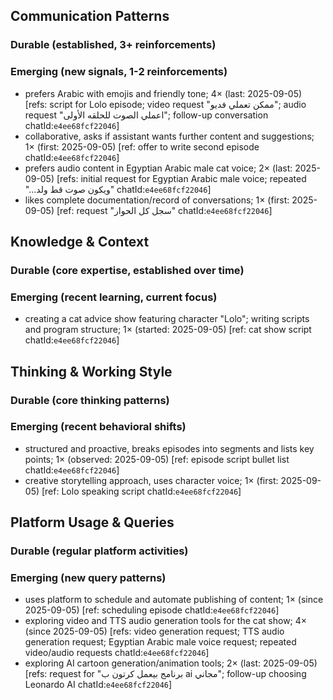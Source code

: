 ## Communication Patterns
### Durable (established, 3+ reinforcements)

### Emerging (new signals, 1-2 reinforcements)
- prefers Arabic with emojis and friendly tone; 4× (last: 2025-09-05) [refs: script for Lolo episode; video request "ممكن تعملي فديو"; audio request "اعملي الصوت للحلقه الأولى"; follow-up conversation chatId:`e4ee68fcf22046`]
- collaborative, asks if assistant wants further content and suggestions; 1× (first: 2025-09-05) [ref: offer to write second episode chatId:`e4ee68fcf22046`]
- prefers audio content in Egyptian Arabic male cat voice; 2× (last: 2025-09-05) [refs: initial request for Egyptian Arabic male voice; repeated "...ويكون صوت قط ولد" chatId:`e4ee68fcf22046`]
- likes complete documentation/record of conversations; 1× (first: 2025-09-05) [ref: request "سجل كل الحوار" chatId:`e4ee68fcf22046`]

## Knowledge & Context
### Durable (core expertise, established over time)

### Emerging (recent learning, current focus)
- creating a cat advice show featuring character "Lolo"; writing scripts and program structure; 1× (started: 2025-09-05) [ref: cat show script chatId:`e4ee68fcf22046`]

## Thinking & Working Style
### Durable (core thinking patterns)

### Emerging (recent behavioral shifts)
- structured and proactive, breaks episodes into segments and lists key points; 1× (observed: 2025-09-05) [ref: episode script bullet list chatId:`e4ee68fcf22046`]
- creative storytelling approach, uses character voice; 1× (first: 2025-09-05) [ref: Lolo speaking script chatId:`e4ee68fcf22046`]

## Platform Usage & Queries
### Durable (regular platform activities)

### Emerging (new query patterns)
- uses platform to schedule and automate publishing of content; 1× (since 2025-09-05) [ref: scheduling episode chatId:`e4ee68fcf22046`]
- exploring video and TTS audio generation tools for the cat show; 4× (since 2025-09-05) [refs: video generation request; TTS audio generation request; Egyptian Arabic male voice request; repeated video/audio requests chatId:`e4ee68fcf22046`]
- exploring AI cartoon generation/animation tools; 2× (last: 2025-09-05) [refs: request for "برنامج بيعمل كرتون ب ai مجاني"; follow-up choosing Leonardo AI chatId:`e4ee68fcf22046`]